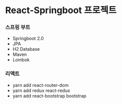 # React-Springboot 프로젝트

### 스프링 부트
- Springboot 2.0
- JPA
- H2 Database
- Maven
- Lombok
   
### 리액트
- yarn add react-router-dom
- yarn add redux react-redux
- yarn add react-bootstrap bootstrap
